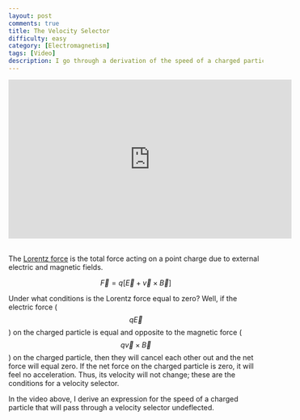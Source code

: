 ```yaml
---
layout: post
comments: true
title: The Velocity Selector
difficulty: easy
category: [Electromagnetism]
tags: [Video]
description: I go through a derivation of the speed of a charged particle that passes through a velocity selector.
---
```


<center><iframe width="560" height="315" src="https://www.youtube.com/embed/Dws34hkGMUE" frameborder="0" allowfullscreen></iframe></center><br />

The [Lorentz force](https://en.wikipedia.org/wiki/Lorentz_force) is the total force acting on a point charge due to external electric and magnetic fields.

$$
\begin{equation}
\vec{F} = q \left [ \vec{E} + \vec{v} \times \vec{B} \right ]
\end{equation}
$$

Under what conditions is the Lorentz force equal to zero? Well, if the electric force ($$q\vec{E}$$) on the charged particle is equal and opposite to the magnetic force ($$q\vec{v} \times \vec{B}$$) on the charged particle, then they will cancel each other out and the net force will equal zero. If the net force on the charged particle is zero, it will feel no acceleration. Thus, its velocity will not change; these are the conditions for a velocity selector.

In the video above, I derive an expression for the speed of a charged particle that will pass through a velocity selector undeflected.
